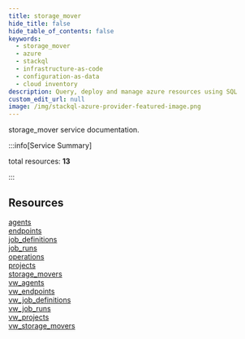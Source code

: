 ```yaml
---
title: storage_mover
hide_title: false
hide_table_of_contents: false
keywords:
  - storage_mover
  - azure
  - stackql
  - infrastructure-as-code
  - configuration-as-data
  - cloud inventory
description: Query, deploy and manage azure resources using SQL
custom_edit_url: null
image: /img/stackql-azure-provider-featured-image.png
---
```


storage_mover service documentation.

:::info[Service Summary]

total resources: __13__  

:::

## Resources
<div class="row">
<div class="providerDocColumn">
<a href="/services/storage_mover/agents/">agents</a><br />
<a href="/services/storage_mover/endpoints/">endpoints</a><br />
<a href="/services/storage_mover/job_definitions/">job_definitions</a><br />
<a href="/services/storage_mover/job_runs/">job_runs</a><br />
<a href="/services/storage_mover/operations/">operations</a><br />
<a href="/services/storage_mover/projects/">projects</a><br />
<a href="/services/storage_mover/storage_movers/">storage_movers</a>
</div>
<div class="providerDocColumn">
<a href="/services/storage_mover/vw_agents/">vw_agents</a><br />
<a href="/services/storage_mover/vw_endpoints/">vw_endpoints</a><br />
<a href="/services/storage_mover/vw_job_definitions/">vw_job_definitions</a><br />
<a href="/services/storage_mover/vw_job_runs/">vw_job_runs</a><br />
<a href="/services/storage_mover/vw_projects/">vw_projects</a><br />
<a href="/services/storage_mover/vw_storage_movers/">vw_storage_movers</a>
</div>
</div>